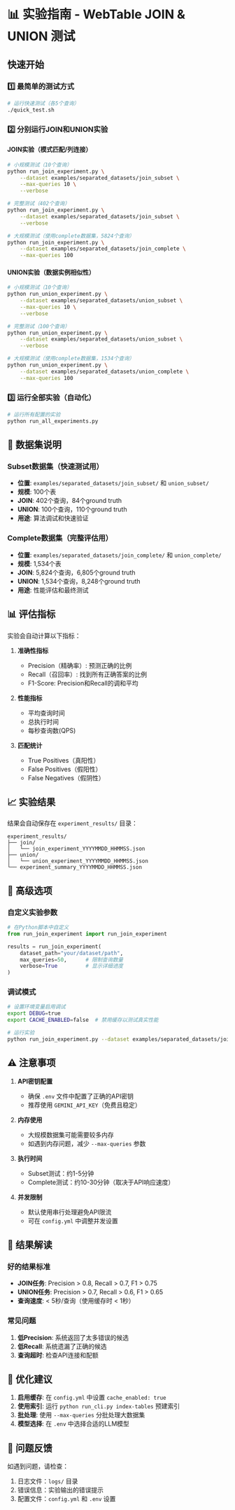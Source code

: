 # 📊 实验指南 - WebTable JOIN & UNION 测试

## 快速开始

### 1️⃣ 最简单的测试方式
```bash
# 运行快速测试（各5个查询）
./quick_test.sh
```

### 2️⃣ 分别运行JOIN和UNION实验

#### JOIN实验（模式匹配/列连接）
```bash
# 小规模测试（10个查询）
python run_join_experiment.py \
    --dataset examples/separated_datasets/join_subset \
    --max-queries 10 \
    --verbose

# 完整测试（402个查询）
python run_join_experiment.py \
    --dataset examples/separated_datasets/join_subset \
    --verbose

# 大规模测试（使用complete数据集，5824个查询）
python run_join_experiment.py \
    --dataset examples/separated_datasets/join_complete \
    --max-queries 100
```

#### UNION实验（数据实例相似性）
```bash
# 小规模测试（10个查询）
python run_union_experiment.py \
    --dataset examples/separated_datasets/union_subset \
    --max-queries 10 \
    --verbose

# 完整测试（100个查询）
python run_union_experiment.py \
    --dataset examples/separated_datasets/union_subset \
    --verbose

# 大规模测试（使用complete数据集，1534个查询）
python run_union_experiment.py \
    --dataset examples/separated_datasets/union_complete \
    --max-queries 100
```

### 3️⃣ 运行全部实验（自动化）
```bash
# 运行所有配置的实验
python run_all_experiments.py
```

## 📁 数据集说明

### Subset数据集（快速测试用）
- **位置**: `examples/separated_datasets/join_subset/` 和 `union_subset/`
- **规模**: 100个表
- **JOIN**: 402个查询，84个ground truth
- **UNION**: 100个查询，110个ground truth
- **用途**: 算法调试和快速验证

### Complete数据集（完整评估用）
- **位置**: `examples/separated_datasets/join_complete/` 和 `union_complete/`
- **规模**: 1,534个表
- **JOIN**: 5,824个查询，6,805个ground truth
- **UNION**: 1,534个查询，8,248个ground truth
- **用途**: 性能评估和最终测试

## 📊 评估指标

实验会自动计算以下指标：

1. **准确性指标**
   - Precision（精确率）: 预测正确的比例
   - Recall（召回率）: 找到所有正确答案的比例
   - F1-Score: Precision和Recall的调和平均

2. **性能指标**
   - 平均查询时间
   - 总执行时间
   - 每秒查询数(QPS)

3. **匹配统计**
   - True Positives（真阳性）
   - False Positives（假阳性）
   - False Negatives（假阴性）

## 📈 实验结果

结果会自动保存在 `experiment_results/` 目录：
```
experiment_results/
├── join/
│   └── join_experiment_YYYYMMDD_HHMMSS.json
├── union/
│   └── union_experiment_YYYYMMDD_HHMMSS.json
└── experiment_summary_YYYYMMDD_HHMMSS.json
```

## 🔧 高级选项

### 自定义实验参数
```python
# 在Python脚本中自定义
from run_join_experiment import run_join_experiment

results = run_join_experiment(
    dataset_path="your/dataset/path",
    max_queries=50,      # 限制查询数量
    verbose=True         # 显示详细进度
)
```

### 调试模式
```bash
# 设置环境变量启用调试
export DEBUG=true
export CACHE_ENABLED=false  # 禁用缓存以测试真实性能

# 运行实验
python run_join_experiment.py --dataset examples/separated_datasets/join_subset --max-queries 5 --verbose
```

## ⚠️ 注意事项

1. **API密钥配置**
   - 确保 `.env` 文件中配置了正确的API密钥
   - 推荐使用 `GEMINI_API_KEY`（免费且稳定）

2. **内存使用**
   - 大规模数据集可能需要较多内存
   - 如遇到内存问题，减少 `--max-queries` 参数

3. **执行时间**
   - Subset测试：约1-5分钟
   - Complete测试：约10-30分钟（取决于API响应速度）

4. **并发限制**
   - 默认使用串行处理避免API限流
   - 可在 `config.yml` 中调整并发设置

## 📝 结果解读

### 好的结果标准
- **JOIN任务**: Precision > 0.8, Recall > 0.7, F1 > 0.75
- **UNION任务**: Precision > 0.7, Recall > 0.6, F1 > 0.65
- **查询速度**: < 5秒/查询（使用缓存时 < 1秒）

### 常见问题
1. **低Precision**: 系统返回了太多错误的候选
2. **低Recall**: 系统遗漏了正确的候选
3. **查询超时**: 检查API连接和配额

## 🚀 优化建议

1. **启用缓存**: 在 `config.yml` 中设置 `cache_enabled: true`
2. **使用索引**: 运行 `python run_cli.py index-tables` 预建索引
3. **批处理**: 使用 `--max-queries` 分批处理大数据集
4. **模型选择**: 在 `.env` 中选择合适的LLM模型

## 📧 问题反馈

如遇到问题，请检查：
1. 日志文件：`logs/` 目录
2. 错误信息：实验输出的错误提示
3. 配置文件：`config.yml` 和 `.env` 设置